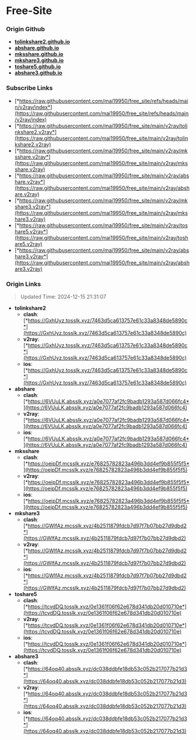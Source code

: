 # Free-Site

### Origin Github

- [**tolinkshare2.github.io**](https://github.com/tolinkshare2/tolinkshare2.github.io)
- [**abshare.github.io**](https://github.com/abshare/abshare.github.io)
- [**mksshare.github.io**](https://github.com/mksshare/mksshare.github.io)
- [**mkshare3.github.io**](https://github.com/mkshare3/mkshare3.github.io)
- [**toshare5.github.io**](https://github.com/toshare5/toshare5.github.io)
- [**abshare3.github.io**](https://github.com/abshare3/abshare3.github.io)

### Subscribe Links

- [*https://raw.githubusercontent.com/mai19950/free_site/refs/heads/main/v2ray/index*](https://raw.githubusercontent.com/mai19950/free_site/refs/heads/main/v2ray/index)
- [*https://raw.githubusercontent.com/mai19950/free_site/main/v2ray/tolinkshare2.v2ray*](https://raw.githubusercontent.com/mai19950/free_site/main/v2ray/tolinkshare2.v2ray)
- [*https://raw.githubusercontent.com/mai19950/free_site/main/v2ray/mksshare.v2ray*](https://raw.githubusercontent.com/mai19950/free_site/main/v2ray/mksshare.v2ray)
- [*https://raw.githubusercontent.com/mai19950/free_site/main/v2ray/abshare.v2ray*](https://raw.githubusercontent.com/mai19950/free_site/main/v2ray/abshare.v2ray)
- [*https://raw.githubusercontent.com/mai19950/free_site/main/v2ray/mkshare3.v2ray*](https://raw.githubusercontent.com/mai19950/free_site/main/v2ray/mkshare3.v2ray)
- [*https://raw.githubusercontent.com/mai19950/free_site/main/v2ray/toshare5.v2ray*](https://raw.githubusercontent.com/mai19950/free_site/main/v2ray/toshare5.v2ray)
- [*https://raw.githubusercontent.com/mai19950/free_site/main/v2ray/abshare3.v2ray*](https://raw.githubusercontent.com/mai19950/free_site/main/v2ray/abshare3.v2ray)

### Origin Links

> Updated Time: 2024-12-15 21:31:07

- **tolinkshare2**
  - **clash**: [*https://GxhUyz.tosslk.xyz/7463d5ca613757e61c33a8348de5890c*](https://GxhUyz.tosslk.xyz/7463d5ca613757e61c33a8348de5890c)
  - **v2ray**: [*https://GxhUyz.tosslk.xyz/7463d5ca613757e61c33a8348de5890c*](https://GxhUyz.tosslk.xyz/7463d5ca613757e61c33a8348de5890c)
  - **ios**: [*https://GxhUyz.tosslk.xyz/7463d5ca613757e61c33a8348de5890c*](https://GxhUyz.tosslk.xyz/7463d5ca613757e61c33a8348de5890c)
- **abshare**
  - **clash**: [*https://6VUuLK.absslk.xyz/a0e7077af2fc9badb1293a587d066fc4*](https://6VUuLK.absslk.xyz/a0e7077af2fc9badb1293a587d066fc4)
  - **v2ray**: [*https://6VUuLK.absslk.xyz/a0e7077af2fc9badb1293a587d066fc4*](https://6VUuLK.absslk.xyz/a0e7077af2fc9badb1293a587d066fc4)
  - **ios**: [*https://6VUuLK.absslk.xyz/a0e7077af2fc9badb1293a587d066fc4*](https://6VUuLK.absslk.xyz/a0e7077af2fc9badb1293a587d066fc4)
- **mksshare**
  - **clash**: [*https://oeipDf.mcsslk.xyz/e76825782823a496b3dd4ef9b855f5f5*](https://oeipDf.mcsslk.xyz/e76825782823a496b3dd4ef9b855f5f5)
  - **v2ray**: [*https://oeipDf.mcsslk.xyz/e76825782823a496b3dd4ef9b855f5f5*](https://oeipDf.mcsslk.xyz/e76825782823a496b3dd4ef9b855f5f5)
  - **ios**: [*https://oeipDf.mcsslk.xyz/e76825782823a496b3dd4ef9b855f5f5*](https://oeipDf.mcsslk.xyz/e76825782823a496b3dd4ef9b855f5f5)
- **mkshare3**
  - **clash**: [*https://GWlfAz.mcsslk.xyz/4b2511879fdcb7d97f7b07bb27d9dbd2*](https://GWlfAz.mcsslk.xyz/4b2511879fdcb7d97f7b07bb27d9dbd2)
  - **v2ray**: [*https://GWlfAz.mcsslk.xyz/4b2511879fdcb7d97f7b07bb27d9dbd2*](https://GWlfAz.mcsslk.xyz/4b2511879fdcb7d97f7b07bb27d9dbd2)
  - **ios**: [*https://GWlfAz.mcsslk.xyz/4b2511879fdcb7d97f7b07bb27d9dbd2*](https://GWlfAz.mcsslk.xyz/4b2511879fdcb7d97f7b07bb27d9dbd2)
- **toshare5**
  - **clash**: [*https://tcvdDQ.tosslk.xyz/0e1361f06f62e678d341db20d010710e*](https://tcvdDQ.tosslk.xyz/0e1361f06f62e678d341db20d010710e)
  - **v2ray**: [*https://tcvdDQ.tosslk.xyz/0e1361f06f62e678d341db20d010710e*](https://tcvdDQ.tosslk.xyz/0e1361f06f62e678d341db20d010710e)
  - **ios**: [*https://tcvdDQ.tosslk.xyz/0e1361f06f62e678d341db20d010710e*](https://tcvdDQ.tosslk.xyz/0e1361f06f62e678d341db20d010710e)
- **abshare3**
  - **clash**: [*https://64oq40.absslk.xyz/dc038ddbfe18db53c052b217077b21d3*](https://64oq40.absslk.xyz/dc038ddbfe18db53c052b217077b21d3)
  - **v2ray**: [*https://64oq40.absslk.xyz/dc038ddbfe18db53c052b217077b21d3*](https://64oq40.absslk.xyz/dc038ddbfe18db53c052b217077b21d3)
  - **ios**: [*https://64oq40.absslk.xyz/dc038ddbfe18db53c052b217077b21d3*](https://64oq40.absslk.xyz/dc038ddbfe18db53c052b217077b21d3)

